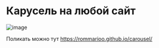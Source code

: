 # Карусель на любой сайт 
![image](https://github.com/rommarioo/carousel/assets/94062597/b1d8377f-5ed6-4554-b5dd-71165e1e251a)

Поликать можно тут https://rommarioo.github.io/carousel/

